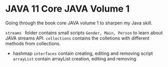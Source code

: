 # JAVA 11 Core JAVA Volume 1 
Going through the book core JAVA volume 1 to sharpen my Java skill.

```streams ``` folder contains small scripts ```Gender, Main, Person``` to learn about JAVA streams API.
``` collections ``` contains the colletions with different methods from collections.
* hashmap
``` interfaces ``` contain creating, editing and removing script 
```arrayList``` contain arrayList creation, editing and removing 


